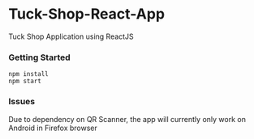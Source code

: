 # Tuck-Shop-React-App

Tuck Shop Application using ReactJS

### Getting Started

```
npm install
npm start
```

### Issues

Due to dependency on QR Scanner, the app will currently only work on Android in Firefox browser
